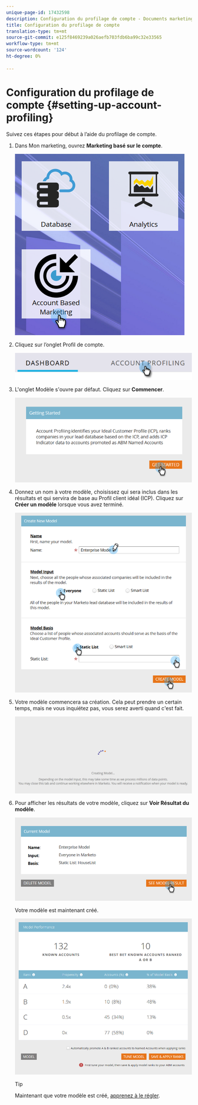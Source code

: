 ```yaml
---
unique-page-id: 17432598
description: Configuration du profilage de compte - Documents marketing - Documentation du produit
title: Configuration du profilage de compte
translation-type: tm+mt
source-git-commit: e125f8469239a026aefb703fdb6ba99c32e33565
workflow-type: tm+mt
source-wordcount: '124'
ht-degree: 0%

---
```



# Configuration du profilage de compte {#setting-up-account-profiling}

Suivez ces étapes pour début à l’aide du profilage de compte.

1. Dans Mon marketing, ouvrez **Marketing basé sur le compte**.

   ![](assets/one.png)

1. Cliquez sur l’onglet Profil de compte.

   ![](assets/two-1.png)

1. L&#39;onglet Modèle s&#39;ouvre par défaut. Cliquez sur **Commencer**.

   ![](assets/three.png)

1. Donnez un nom à votre modèle, choisissez qui sera inclus dans les résultats et qui servira de base au Profil client idéal (ICP). Cliquez sur **Créer un modèle** lorsque vous avez terminé.

   ![](assets/four.png)

1. Votre modèle commencera sa création. Cela peut prendre un certain temps, mais ne vous inquiétez pas, vous serez averti quand c&#39;est fait.

   ![](assets/five.png)

1. Pour afficher les résultats de votre modèle, cliquez sur **Voir Résultat du modèle**.

   ![](assets/six.png)

   Votre modèle est maintenant créé.

   ![](assets/seven.png)

   >[!TIP]
   >
   >Maintenant que votre modèle est créé, [apprenez à le régler](/help/marketo/product-docs/account-based-marketing/account-profiling/account-profiling-ranking-and-tuning.md).
